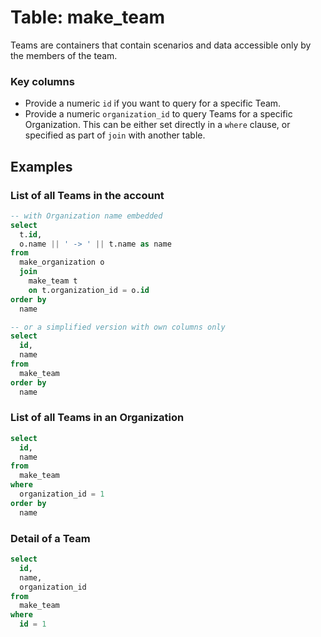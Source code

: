 # Table: make_team

Teams are containers that contain scenarios and data accessible only by the members of the team.

### Key columns
- Provide a numeric `id` if you want to query for a specific Team.
- Provide a numeric `organization_id` to query Teams for a specific Organization. This can be either set directly in a `where` clause, or specified as part of `join` with another table. 

## Examples

### List of all Teams in the account

```sql
-- with Organization name embedded
select
  t.id,
  o.name || ' -> ' || t.name as name 
from
  make_organization o 
  join
    make_team t 
    on t.organization_id = o.id 
order by
  name

-- or a simplified version with own columns only
select
  id,
  name 
from
  make_team
order by
  name
```

### List of all Teams in an Organization

```sql
select
  id,
  name 
from
  make_team 
where
  organization_id = 1 
order by
  name
```

### Detail of a Team

```sql
select
  id,
  name,
  organization_id 
from
  make_team 
where
  id = 1
```
